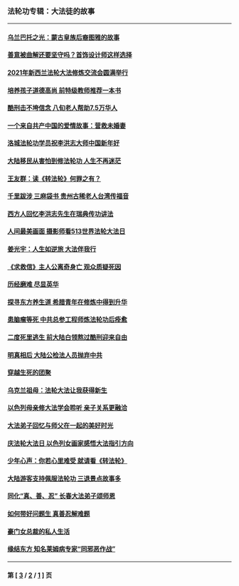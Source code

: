 ### 法轮功专辑：大法徒的故事
---
#### [乌兰巴托之光：蒙古皇族后裔图雅的故事](../../pages/nf1147481/n13155759.md?11060430) 
#### [善意被曲解还要坚守吗？首饰设计师这样选择](../../pages/nf1147481/n13077575.md?11060430) 
#### [2021年新西兰法轮大法修炼交流会圆满举行](../../pages/nf1147481/n13033149.md?11060430) 
#### [培养孩子道德高尚 前特级教师推荐一本书](../../pages/nf1147481/n12938640.md?11060430) 
#### [酷刑击不垮信念 八旬老人帮助7.5万华人](../../pages/nf1147481/n12880712.md?11060430) 
#### [一个来自共产中国的爱情故事：营救未婚妻](../../pages/nf1147481/n12778386.md?11060430) 
#### [洛城法轮功学员祝李洪志大师中国新年好](../../pages/nf1147481/n12724685.md?11060430) 
#### [大陆移民从害怕到修法轮功 人生不再迷茫](../../pages/nf1147481/n12414325.md?11060430) 
#### [王友群：读《转法轮》何罪之有？](../../pages/nf1147481/n12408647.md?11060430) 
#### [千里跋涉 三麻袋书 贵州古稀老人台湾传福音](../../pages/nf1147481/n12198750.md?11060430) 
#### [西方人回忆李洪志先生在瑞典传功讲法](../../pages/nf1147481/n12099607.md?11060430) 
#### [人间最美画面 摄影师看513世界法轮大法日](../../pages/nf1147481/n12094118.md?11060430) 
#### [姜光宇：人生如逆旅 大法伴我行](../../pages/nf1147481/n12088664.md?11060430) 
#### [《求救信》主人公离奇身亡 观众质疑死因](../../pages/nf1147481/n11845215.md?11060430) 
#### [历经磨难 尽显英华](../../pages/nf1147481/n11723297.md?11060430) 
#### [探寻东方养生道 希腊青年在修炼中得到升华](../../pages/nf1147481/n11494502.md?11060430) 
#### [患脑瘤等死 中共总参工程师炼法轮功后痊愈](../../pages/nf1147481/n11466682.md?11060430) 
#### [二度死里逃生 前大陆白领熬过酷刑迎来自由](../../pages/nf1147481/n11368594.md?11060430) 
#### [明真相后 大陆公检法人员抛弃中共](../../pages/nf1147481/n11358618.md?11060430) 
#### [穿越生死的团聚](../../pages/nf1147481/n11258922.md?11060430) 
#### [乌克兰祖母：法轮大法让我获得新生](../../pages/nf1147481/n11269457.md?11060430) 
#### [以色列母亲修大法学会聆听 亲子关系更融洽](../../pages/nf1147481/n11268195.md?11060430) 
#### [大法弟子回忆与师父在一起的美好时光](../../pages/nf1147481/n11267759.md?11060430) 
#### [庆法轮大法日 以色列女画家感悟大法指引方向](../../pages/nf1147481/n11267735.md?11060430) 
#### [少年心声：你若心里难受 就请看《转法轮》](../../pages/nf1147481/n11267496.md?11060430) 
#### [大陆游客支持佩服法轮功 三退景点故事多](../../pages/nf1147481/n11267378.md?11060430) 
#### [同化“真、善、忍” 长春大法弟子颂师恩](../../pages/nf1147481/n11266497.md?11060430) 
#### [如何带好问题生 真善忍解难题](../../pages/nf1147481/n11243655.md?11060430) 
#### [豪门女总裁的私人生活](../../pages/nf1147481/n10127794.md?11060430) 
#### [缘结东方 知名莱姆病专家“同邪恶作战”](../../pages/nf1147481/n10682468.md?11060430) 

---
#### 第 [ [3](./3.md?11060430) / [2](./2.md?11060430) / [1](./1.md?11060430) ] 页

